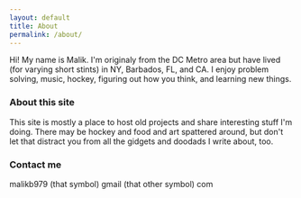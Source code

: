 ```yaml
---
layout: default
title: About
permalink: /about/
---
```



Hi! My name is Malik. I'm originaly from the DC Metro area but have lived (for varying short stints) in NY, Barbados, FL, and CA. I enjoy problem solving, music, hockey, figuring out how you think, and learning new things. 

### About this site
This site is mostly a place to host old projects and share interesting stuff I'm doing. There may be hockey and food and art spattered around, but don't let that distract you from all the gidgets and doodads I write about, too.

### Contact me

malikb979 (that symbol) gmail (that other symbol) com
